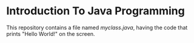 # Introduction To Java Programming

This repository contains a file named *myclass.java*, having the code that prints "Hello World!" on the screen.
